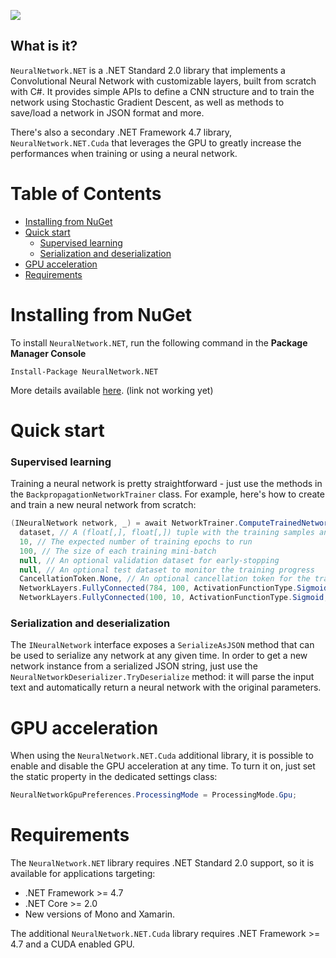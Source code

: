 ![](http://i.pi.gy/8ZDDE.png)

## What is it?
`NeuralNetwork.NET` is a .NET Standard 2.0 library that implements a Convolutional Neural Network with customizable layers, built from scratch with C#.
It provides simple APIs to define a CNN structure and to train the network using Stochastic Gradient Descent, as well as methods to save/load a network in JSON format and more.

There's also a secondary .NET Framework 4.7 library, `NeuralNetwork.NET.Cuda` that leverages the GPU to greatly increase the performances when training or using a neural network.

# Table of Contents

- [Installing from NuGet](#installing-from-nuget)
- [Quick start](#quick-start)
  - [Supervised learning](#supervised-learning) 
  - [Serialization and deserialization](#serialization-and-deserialization)
- [GPU acceleration](#gpu-acceleration)
- [Requirements](#requirements)

# Installing from NuGet

To install `NeuralNetwork.NET`, run the following command in the **Package Manager Console**

```
Install-Package NeuralNetwork.NET
```

More details available [here](https://www.nuget.org/packages/NeuralNetwork.NET/). (link not working yet)

# Quick start

### Supervised learning

Training a neural network is pretty straightforward - just use the methods in the `BackpropagationNetworkTrainer` class. For example, here's how to create and train a new neural network from scratch:

```C#
(INeuralNetwork network, _) = await NetworkTrainer.ComputeTrainedNetworkAsync(
  dataset, // A (float[,], float[,]) tuple with the training samples and labels
  10, // The expected number of training epochs to run
  100, // The size of each training mini-batch
  null, // An optional validation dataset for early-stopping
  null, // An optional test dataset to monitor the training progress
  CancellationToken.None, // An optional cancellation token for the training session
  NetworkLayers.FullyConnected(784, 100, ActivationFunctionType.Sigmoid),
  NetworkLayers.FullyConnected(100, 10, ActivationFunctionType.Sigmoid, CostFunctionType.CrossEntropy));
```

### Serialization and deserialization

The `INeuralNetwork` interface exposes a `SerializeAsJSON` method that can be used to serialize any network at any given time.
In order to get a new network instance from a serialized JSON string, just use the `NeuralNetworkDeserializer.TryDeserialize` method: it will parse the input text and automatically return a neural network with the original parameters.

# GPU acceleration

When using the `NeuralNetwork.NET.Cuda` additional library, it is possible to enable and disable the GPU acceleration at any time. To turn it on, just set the static property in the dedicated settings class:

```C#
NeuralNetworkGpuPreferences.ProcessingMode = ProcessingMode.Gpu;
```

# Requirements

The `NeuralNetwork.NET` library requires .NET Standard 2.0 support, so it is available for applications targeting:
- .NET Framework >= 4.7
- .NET Core >= 2.0
- New versions of Mono and Xamarin.

The additional `NeuralNetwork.NET.Cuda` library requires .NET Framework >= 4.7 and a CUDA enabled GPU.

